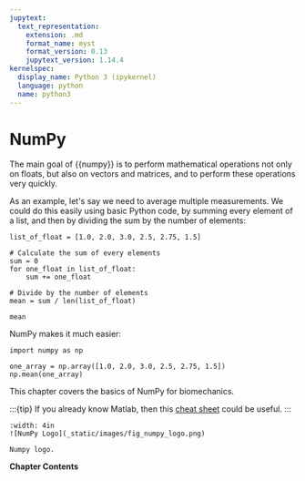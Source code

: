 ```yaml
---
jupytext:
  text_representation:
    extension: .md
    format_name: myst
    format_version: 0.13
    jupytext_version: 1.14.4
kernelspec:
  display_name: Python 3 (ipykernel)
  language: python
  name: python3
---
```


# NumPy

The main goal of {{numpy}} is to perform mathematical operations not only on floats, but also on vectors and matrices, and to perform these operations very quickly.

As an example, let's say we need to average multiple measurements. We could do this easily using basic Python code, by summing every element of a list, and then by dividing the sum by the number of elements:

```{code-cell} ipython3
list_of_float = [1.0, 2.0, 3.0, 2.5, 2.75, 1.5]

# Calculate the sum of every elements
sum = 0
for one_float in list_of_float:
    sum += one_float
    
# Divide by the number of elements
mean = sum / len(list_of_float)

mean
```

NumPy makes it much easier:

```{code-cell} ipython3
import numpy as np

one_array = np.array([1.0, 2.0, 3.0, 2.5, 2.75, 1.5])
np.mean(one_array)
```

This chapter covers the basics of NumPy for biomechanics.

:::{tip}
If you already know Matlab, then this [cheat sheet](https://numpy.org/doc/stable/user/numpy-for-matlab-users.html) could be useful.
:::

```{figure-md} fig_numpy_logo
:width: 4in
![NumPy Logo](_static/images/fig_numpy_logo.png)

Numpy logo.
```

**Chapter Contents**

```{tableofcontents}
```
